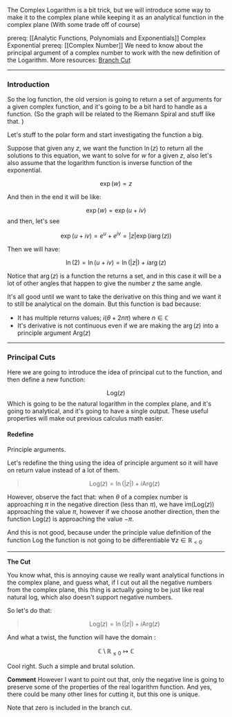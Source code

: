 
The Complex Logarithm is a bit trick, but we will introduce some way to make it to the complex plane while keeping it as an analytical function in the complex plane (With some trade off of course) 

prereq: [[Analytic Functions, Polynomials and Exponentials]] Complex Exponential
prereq: [[Complex Number]] We need to know about the principal argument of a complex number to work with the new definition of the Logarithm. 
More resources: [Branch Cut](https://mathworld.wolfram.com/BranchCut.html)

---
### Introduction 

So the log function, the old version is going to return a set of arguments for a given complex function, and it's going to be a bit hard to handle as a function. (So the graph will be related to the Riemann Spiral and stuff like that. )

Let's stuff to the polar form and start investigating the function a big. 

Suppose that given any $z$, we want the function $\ln(z)$ to return all the solutions to this equation, we want to solve for $w$ for a given $z$, also let's also assume that the logarithm function is inverse function of the exponential. 

$$
\exp(w) = z
$$

And then in the end it will be like: 

$$\exp(w) = \exp(u + iv)$$ and then, let's see

$$
\exp(u + iv) = e^u + e^{iv} = |z| \exp(i\arg(z))
$$

Then we will have: 

$$
\ln(2) = \ln(u + iv) = \ln(|z|) + i\arg(z)
$$

Notice that $\arg(z)$ is a function the returns a set, and in this case it will be a lot of other angles that happen to give the number $z$ the same angle. 

It's all good until we want to take the derivative on this thing and we want it to still be analytical on the domain. But this function is bad because: 
* It has multiple returns values; $i(\theta + 2n\pi)$ where $n\in \mathbb{C}$
* It's derivative is not continuous even if we are making the $\arg(z)$ into a principle argument $\text{Arg}(z)$

---

### Principal Cuts 

Here we are going to introduce the idea of principal cut to the function, and then define a new function: 

$$
\text{Log}(z)
$$
Which is going to be the natural logarithm in the complex plane, and it's going to analytical, and it's going to have a single output. These useful properties will make out previous calculus math easier. 

#### Redefine 

Principle arguments. 

Let's redefine the thing using the idea of principle argument so it will have on return value instead of a lot of them. 

> $$
> \text{Log}(z) = \ln(|z|) + i\text{Arg}(z)
> $$

However, observe the fact that: when $\theta$ of a complex number is approaching $\pi$ in the negative direction (less than $\pi$), we have $\text{im}(\text{Log}(z))$  approaching the value $\pi$, however if we choose another direction, then the function $\text{Log}(z)$ is approaching the value $-\pi$. 

And this is not good, because under the principle value definition of the function $\text{Log}$ the function is not going to be differentiable $\forall z \in \mathbb{R}_{<0}$

---

**The Cut**

You know what, this is annoying cause we really want analytical functions in the complex plane, and guess what, if I cut out all the negative numbers from the complex plane, this thing is actually going to be just like real natural log, which also doesn't support negative numbers. 

So let's do that: 

> $$
> \text{Log}(z) =  \ln(|z|)  + i\text{Arg}(z)
> $$

And what a twist, the function will have the domain : 

$$
\mathbb{C}\setminus \mathbb{R}_{\leq 0} \mapsto \mathbb{C}
$$

Cool right. Such a simple and brutal solution. 

**Comment**
However I want to point out that, only the negative line is going to preserve some of the properties of the real logarithm function. And yes, there could be many other lines for cutting it, but this one is unique. 

Note that zero is included in the branch cut. 